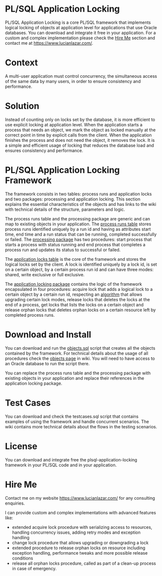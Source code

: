 # PL/SQL Application Locking

PL/SQL Application Locking is a core PL/SQL framework that implements logical locking of objects at application level for applications that use Oracle databases. You can download and integrate it free in your application. For a custom and complex implementation please check the <a href="https://github.com/lucienlazar/plsql-application-locking#hire-me">Hire Me</a> section and contact me at https://www.lucianlazar.com/.

# Context

A multi-user application must control concurrency, the simultaneous access of the same data by many users, in order to ensure consistency and performance.

# Solution

Instead of counting only on locks set by the database, it is more efficient to use explicit locking at application level. When the application starts a process that needs an object, we mark the object as locked manually at the correct point in time by explicit calls from the client. When the application finishes the process and does not need the object, it removes the lock. It is a simple and efficient usage of locking that reduces the database load and ensures consistency and performance.

# PL/SQL Application Locking Framework

The framework consists in two tables: process runs and application locks and two packages: processing and application locking. This section explains the essential characteristics of the objects and has links to the wiki with technical details of the structure, parameters and logic.

The process runs table and the processing package are generic and can map to existing objects in your application. The <a href="https://github.com/lucienlazar/plsql-application-locking/wiki/Process-Runs-Table">process runs table</a> stores process runs identified uniquely by a run id and having as attributes start time, end time and a run status that can be running, completed successfully or failed. The <a href="https://github.com/lucienlazar/plsql-application-locking/wiki/Processing-Package">processing package</a> has two procedures: start process that starts a process with status running and end process that completes a process run and updates its status to successful or failed.

The <a href="https://github.com/lucienlazar/plsql-application-locking/wiki/Application-Locks-Table">application locks table</a> is the core of the framework and stores the logical locks set by the client. A lock is identified uniquely by a lock id, is set on a certain object, by a certain process run id and can have three modes: shared, write exclusive or full exclusive. 

The <a href="https://github.com/lucienlazar/plsql-application-locking/wiki/Application-locking-package">application locking package</a> contains the logic of the framework encapsulated in four procedures: acquire lock that adds a logical lock to a certain object by a certain run id, respecting an <a href="https://github.com/lucienlazar/plsql-application-locking/wiki/Acquire-Lock-Algorithm">algorithm</a> that allows upgrading certain lock modes, release locks that deletes the locks at the end of a process, get locks that lists the locks on a certain object and release orphan locks that deletes orphan locks on a certain resource left by completed process runs.

# Download and Install

You can download and run the <a href="https://github.com/lucienlazar/plsql-application-locking/blob/main/objects.sql">objects.sql</a> script that creates all the objects contained by the framework. For technical details about the usage of all procedures check the <a href="https://github.com/lucienlazar/plsql-application-locking/wiki/Objects">objects page</a> in wiki. You will need to have access to an Oracle database to run the script there.

You can replace the process runs table and the processing package with existing objects in your application and replace their references in the application locking package. 

# Test Cases

You can download and check the testcases.sql script that contains examples of using the framework and handle concurrent scenarios. The wiki contains more technical details about the flows in the testing scenarios.

# License

You can download and integrate free the plsql-application-locking framework in your PL/SQL code and in your application. 

# Hire Me

Contact me on my website https://www.lucianlazar.com/ for any consulting enquiries. 

I can provide custom and complex implementations with advanced features like:
* extended acquire lock procedure with serializing access to resources, handling concurrency issues, adding retry modes and exception handling
* change lock procedure that allows upgrading or downgrading a lock
* extended procedure to release orphan locks on resource including exception handling, performance tweaks and more possible release conditions
* release all orphan locks procedure, called as part of a clean-up process in case of emergency.
